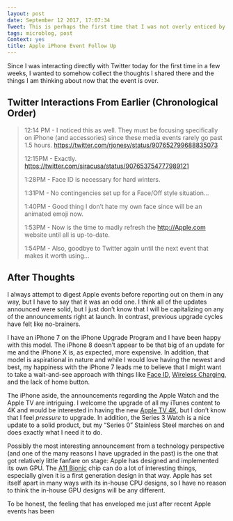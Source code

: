 ```yaml
---
layout: post
date: September 12 2017, 17:07:34
Tweet: This is perhaps the first time that I was not overly enticed by Apple’s announcements.
tags: microblog, post
Context: yes
title: Apple iPhone Event Follow Up
---
```


Since I was interacting directly with Twitter today for the first time in a few weeks, I wanted to somehow collect the thoughts I shared there and the things I am thinking about now that the event is over.

## Twitter Interactions From Earlier (Chronological Order)
> 12:14 PM - I noticed this as well. They must be focusing specifically on iPhone (and accessories) since these media events rarely go past 1.5 hours. https://twitter.com/rjonesy/status/907652799688835073
> 
> 12:15PM - Exactly. https://twitter.com/siracusa/status/907653754777989121
> 
> 1:28PM - Face ID is necessary for hard winters.
> 
> 1:31PM - No contingencies set up for a Face/Off style situation…
> 
> 1:40PM - Good thing I don’t hate my own face since will be an animated emoji now.
> 
> 1:53PM - Now is the time to madly refresh the http://Apple.com website until all is up-to-date.
> 
> 1:54PM - Also, goodbye to Twitter again until the next event that makes it worth using…

## After Thoughts
I always attempt to digest Apple events before reporting out on them in any way, but I have to say that it was an odd one. I think all of the updates announced were solid, but I just don’t know that I will be capitalizing on any of the announcements right at launch. In contrast, previous upgrade cycles have felt like no-brainers.

I have an iPhone 7 on the iPhone Upgrade Program and I have been happy with this model. The iPhone 8 doesn’t appear to be that big of an update for me and the iPhone X is, as expected, more expensive. In addition, that model is aspirational in nature and while I would love having the newest and best, my happiness with the iPhone 7 leads me to believe that I might want to take a wait-and-see approach with things like [Face ID][1], [Wireless Charging][2], and the lack of home button.

The iPhone aside, the announcements regarding the Apple Watch and the Apple TV are intriguing. I welcome the upgrade of all my iTunes content to 4K and would be interested in having the new [Apple TV 4K][3], but I don’t know that I feel _pressure_ to upgrade. In addition, the Series 3 Watch is a nice update to a solid product, but my “Series 0” Stainless Steel marches on and does exactly what I need it to do.

Possibly the most interesting announcement from a technology perspective (and one of the many reasons I have upgraded in the past) is the one that got relatively little fanfare on stage: Apple has designed and implemented its own GPU. The [A11 Bionic][4] chip can do a lot of interesting things, especially given it is a first generation design in that way. Apple has set itself apart in many ways with its in-house CPU designs, so I have no reason to think the in-house GPU designs will be any different.

To be honest, the feeling that has enveloped me just after recent Apple events has been 

[1]:	https://www.apple.com/iphone-x/#face-id
[2]:	https://www.apple.com/iphone-x/#wireless-charging
[3]:	https://www.apple.com/apple-tv-4k/
[4]:	https://www.apple.com/iphone-x/#a11